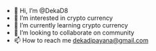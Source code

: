 - 👋 Hi, I’m @DekaD8
- 👀 I’m interested in crypto currency
- 🌱 I’m currently learning crypto currency
- 💞️ I’m looking to collaborate on community
- 📫 How to reach me dekadipayana@gmail.com

<!---
DekaD8/DekaD8 is a ✨ special ✨ repository because its `README.md` (this file) appears on your GitHub profile.
You can click the Preview link to take a look at your changes.
--->
